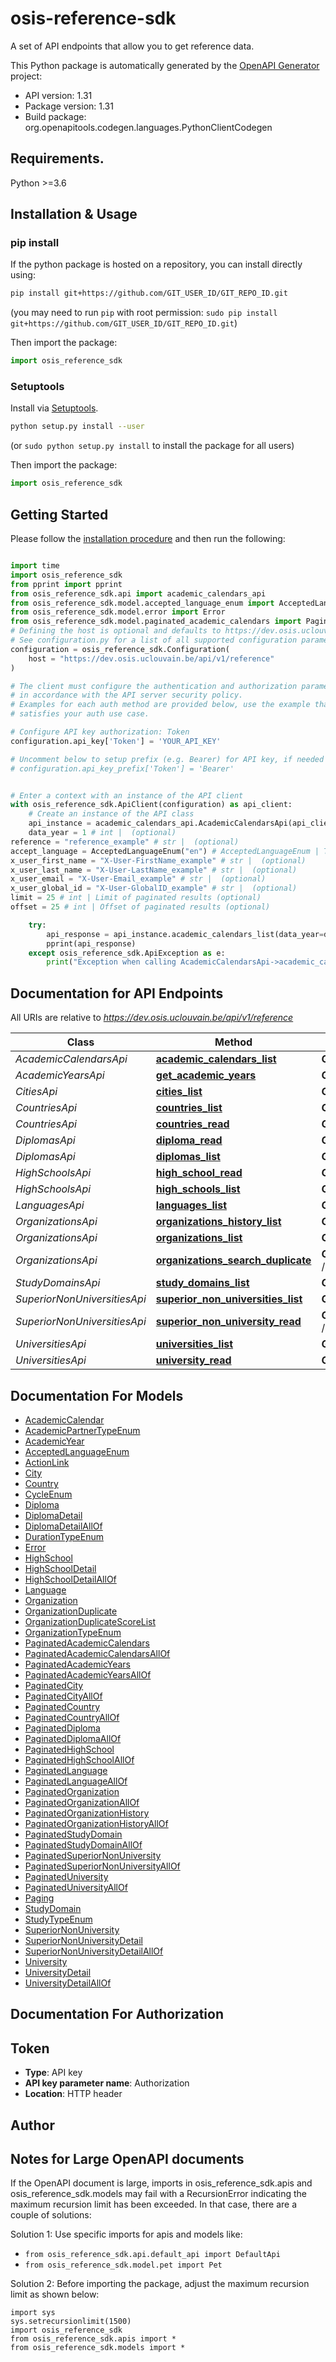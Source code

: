 # osis-reference-sdk
A set of API endpoints that allow you to get reference data.

This Python package is automatically generated by the [OpenAPI Generator](https://openapi-generator.tech) project:

- API version: 1.31
- Package version: 1.31
- Build package: org.openapitools.codegen.languages.PythonClientCodegen

## Requirements.

Python >=3.6

## Installation & Usage
### pip install

If the python package is hosted on a repository, you can install directly using:

```sh
pip install git+https://github.com/GIT_USER_ID/GIT_REPO_ID.git
```
(you may need to run `pip` with root permission: `sudo pip install git+https://github.com/GIT_USER_ID/GIT_REPO_ID.git`)

Then import the package:
```python
import osis_reference_sdk
```

### Setuptools

Install via [Setuptools](http://pypi.python.org/pypi/setuptools).

```sh
python setup.py install --user
```
(or `sudo python setup.py install` to install the package for all users)

Then import the package:
```python
import osis_reference_sdk
```

## Getting Started

Please follow the [installation procedure](#installation--usage) and then run the following:

```python

import time
import osis_reference_sdk
from pprint import pprint
from osis_reference_sdk.api import academic_calendars_api
from osis_reference_sdk.model.accepted_language_enum import AcceptedLanguageEnum
from osis_reference_sdk.model.error import Error
from osis_reference_sdk.model.paginated_academic_calendars import PaginatedAcademicCalendars
# Defining the host is optional and defaults to https://dev.osis.uclouvain.be/api/v1/reference
# See configuration.py for a list of all supported configuration parameters.
configuration = osis_reference_sdk.Configuration(
    host = "https://dev.osis.uclouvain.be/api/v1/reference"
)

# The client must configure the authentication and authorization parameters
# in accordance with the API server security policy.
# Examples for each auth method are provided below, use the example that
# satisfies your auth use case.

# Configure API key authorization: Token
configuration.api_key['Token'] = 'YOUR_API_KEY'

# Uncomment below to setup prefix (e.g. Bearer) for API key, if needed
# configuration.api_key_prefix['Token'] = 'Bearer'


# Enter a context with an instance of the API client
with osis_reference_sdk.ApiClient(configuration) as api_client:
    # Create an instance of the API class
    api_instance = academic_calendars_api.AcademicCalendarsApi(api_client)
    data_year = 1 # int |  (optional)
reference = "reference_example" # str |  (optional)
accept_language = AcceptedLanguageEnum("en") # AcceptedLanguageEnum | The header advertises which languages the client is able to understand, and which locale variant is preferred. (By languages, we mean natural languages, such as English, and not programming languages.)  (optional)
x_user_first_name = "X-User-FirstName_example" # str |  (optional)
x_user_last_name = "X-User-LastName_example" # str |  (optional)
x_user_email = "X-User-Email_example" # str |  (optional)
x_user_global_id = "X-User-GlobalID_example" # str |  (optional)
limit = 25 # int | Limit of paginated results (optional)
offset = 25 # int | Offset of paginated results (optional)

    try:
        api_response = api_instance.academic_calendars_list(data_year=data_year, reference=reference, accept_language=accept_language, x_user_first_name=x_user_first_name, x_user_last_name=x_user_last_name, x_user_email=x_user_email, x_user_global_id=x_user_global_id, limit=limit, offset=offset)
        pprint(api_response)
    except osis_reference_sdk.ApiException as e:
        print("Exception when calling AcademicCalendarsApi->academic_calendars_list: %s\n" % e)
```

## Documentation for API Endpoints

All URIs are relative to *https://dev.osis.uclouvain.be/api/v1/reference*

Class | Method | HTTP request | Description
------------ | ------------- | ------------- | -------------
*AcademicCalendarsApi* | [**academic_calendars_list**](docs/AcademicCalendarsApi.md#academic_calendars_list) | **GET** /academic_calendars | 
*AcademicYearsApi* | [**get_academic_years**](docs/AcademicYearsApi.md#get_academic_years) | **GET** /academic_years | 
*CitiesApi* | [**cities_list**](docs/CitiesApi.md#cities_list) | **GET** /cities | 
*CountriesApi* | [**countries_list**](docs/CountriesApi.md#countries_list) | **GET** /countries | 
*CountriesApi* | [**countries_read**](docs/CountriesApi.md#countries_read) | **GET** /countries/{uuid} | 
*DiplomasApi* | [**diploma_read**](docs/DiplomasApi.md#diploma_read) | **GET** /diplomas/{uuid} | 
*DiplomasApi* | [**diplomas_list**](docs/DiplomasApi.md#diplomas_list) | **GET** /diplomas | 
*HighSchoolsApi* | [**high_school_read**](docs/HighSchoolsApi.md#high_school_read) | **GET** /high_schools/{uuid} | 
*HighSchoolsApi* | [**high_schools_list**](docs/HighSchoolsApi.md#high_schools_list) | **GET** /high_schools | 
*LanguagesApi* | [**languages_list**](docs/LanguagesApi.md#languages_list) | **GET** /languages | 
*OrganizationsApi* | [**organizations_history_list**](docs/OrganizationsApi.md#organizations_history_list) | **GET** /organization/{uuid}/history | 
*OrganizationsApi* | [**organizations_list**](docs/OrganizationsApi.md#organizations_list) | **GET** /organization | 
*OrganizationsApi* | [**organizations_search_duplicate**](docs/OrganizationsApi.md#organizations_search_duplicate) | **GET** /organization/search_duplicate | 
*StudyDomainsApi* | [**study_domains_list**](docs/StudyDomainsApi.md#study_domains_list) | **GET** /study-domains | 
*SuperiorNonUniversitiesApi* | [**superior_non_universities_list**](docs/SuperiorNonUniversitiesApi.md#superior_non_universities_list) | **GET** /superior_non_universities | 
*SuperiorNonUniversitiesApi* | [**superior_non_university_read**](docs/SuperiorNonUniversitiesApi.md#superior_non_university_read) | **GET** /superior_non_universities/{uuid} | 
*UniversitiesApi* | [**universities_list**](docs/UniversitiesApi.md#universities_list) | **GET** /universities | 
*UniversitiesApi* | [**university_read**](docs/UniversitiesApi.md#university_read) | **GET** /universities/{uuid} | 


## Documentation For Models

 - [AcademicCalendar](docs/AcademicCalendar.md)
 - [AcademicPartnerTypeEnum](docs/AcademicPartnerTypeEnum.md)
 - [AcademicYear](docs/AcademicYear.md)
 - [AcceptedLanguageEnum](docs/AcceptedLanguageEnum.md)
 - [ActionLink](docs/ActionLink.md)
 - [City](docs/City.md)
 - [Country](docs/Country.md)
 - [CycleEnum](docs/CycleEnum.md)
 - [Diploma](docs/Diploma.md)
 - [DiplomaDetail](docs/DiplomaDetail.md)
 - [DiplomaDetailAllOf](docs/DiplomaDetailAllOf.md)
 - [DurationTypeEnum](docs/DurationTypeEnum.md)
 - [Error](docs/Error.md)
 - [HighSchool](docs/HighSchool.md)
 - [HighSchoolDetail](docs/HighSchoolDetail.md)
 - [HighSchoolDetailAllOf](docs/HighSchoolDetailAllOf.md)
 - [Language](docs/Language.md)
 - [Organization](docs/Organization.md)
 - [OrganizationDuplicate](docs/OrganizationDuplicate.md)
 - [OrganizationDuplicateScoreList](docs/OrganizationDuplicateScoreList.md)
 - [OrganizationTypeEnum](docs/OrganizationTypeEnum.md)
 - [PaginatedAcademicCalendars](docs/PaginatedAcademicCalendars.md)
 - [PaginatedAcademicCalendarsAllOf](docs/PaginatedAcademicCalendarsAllOf.md)
 - [PaginatedAcademicYears](docs/PaginatedAcademicYears.md)
 - [PaginatedAcademicYearsAllOf](docs/PaginatedAcademicYearsAllOf.md)
 - [PaginatedCity](docs/PaginatedCity.md)
 - [PaginatedCityAllOf](docs/PaginatedCityAllOf.md)
 - [PaginatedCountry](docs/PaginatedCountry.md)
 - [PaginatedCountryAllOf](docs/PaginatedCountryAllOf.md)
 - [PaginatedDiploma](docs/PaginatedDiploma.md)
 - [PaginatedDiplomaAllOf](docs/PaginatedDiplomaAllOf.md)
 - [PaginatedHighSchool](docs/PaginatedHighSchool.md)
 - [PaginatedHighSchoolAllOf](docs/PaginatedHighSchoolAllOf.md)
 - [PaginatedLanguage](docs/PaginatedLanguage.md)
 - [PaginatedLanguageAllOf](docs/PaginatedLanguageAllOf.md)
 - [PaginatedOrganization](docs/PaginatedOrganization.md)
 - [PaginatedOrganizationAllOf](docs/PaginatedOrganizationAllOf.md)
 - [PaginatedOrganizationHistory](docs/PaginatedOrganizationHistory.md)
 - [PaginatedOrganizationHistoryAllOf](docs/PaginatedOrganizationHistoryAllOf.md)
 - [PaginatedStudyDomain](docs/PaginatedStudyDomain.md)
 - [PaginatedStudyDomainAllOf](docs/PaginatedStudyDomainAllOf.md)
 - [PaginatedSuperiorNonUniversity](docs/PaginatedSuperiorNonUniversity.md)
 - [PaginatedSuperiorNonUniversityAllOf](docs/PaginatedSuperiorNonUniversityAllOf.md)
 - [PaginatedUniversity](docs/PaginatedUniversity.md)
 - [PaginatedUniversityAllOf](docs/PaginatedUniversityAllOf.md)
 - [Paging](docs/Paging.md)
 - [StudyDomain](docs/StudyDomain.md)
 - [StudyTypeEnum](docs/StudyTypeEnum.md)
 - [SuperiorNonUniversity](docs/SuperiorNonUniversity.md)
 - [SuperiorNonUniversityDetail](docs/SuperiorNonUniversityDetail.md)
 - [SuperiorNonUniversityDetailAllOf](docs/SuperiorNonUniversityDetailAllOf.md)
 - [University](docs/University.md)
 - [UniversityDetail](docs/UniversityDetail.md)
 - [UniversityDetailAllOf](docs/UniversityDetailAllOf.md)


## Documentation For Authorization


## Token

- **Type**: API key
- **API key parameter name**: Authorization
- **Location**: HTTP header


## Author




## Notes for Large OpenAPI documents
If the OpenAPI document is large, imports in osis_reference_sdk.apis and osis_reference_sdk.models may fail with a
RecursionError indicating the maximum recursion limit has been exceeded. In that case, there are a couple of solutions:

Solution 1:
Use specific imports for apis and models like:
- `from osis_reference_sdk.api.default_api import DefaultApi`
- `from osis_reference_sdk.model.pet import Pet`

Solution 2:
Before importing the package, adjust the maximum recursion limit as shown below:
```
import sys
sys.setrecursionlimit(1500)
import osis_reference_sdk
from osis_reference_sdk.apis import *
from osis_reference_sdk.models import *
```

